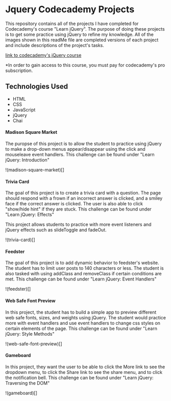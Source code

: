 # Jquery Codecademy Projects

This repository contains all of the projects I have completed for Codecademy's course "Learn jQuery". The purpose of doing these projects is to get some practice using jQuery to refine my knowledge. All of the images shown in this readMe file are completed versions of each project and include descriptions of the project's tasks.

[link to codecademy's jQuery course](https://www.codecademy.com/learn/learn-jquery)

*In order to gain access to this course, you must pay for codecademy's pro subscription.

## Technologies Used

- HTML
- CSS
- JavaScript
- jQuery
- Chai

#### Madison Square Market

The puropse of this project is to allow the student to practice using jQuery to make a drop-down menus appear/disappear using the click and mouseleave event handlers. This challenge can be found under "Learn jQuery: Introduction"

!(madison-square-market)[]

#### Trivia Card

The goal of this project is to create a trivia card with a question. The page should respond with a frown if an incorrect answer is clicked, and a smiley face if the correct answer is clicked. The user is also able to click "show/hide hint" if they are stuck. This challenge can be found under "Learn jQuery: Effects"

This project allows students to practice with more event listeners and jQuery effects such as slideToggle and fadeOut.

!(trivia-card)[]

#### Feedster

The goal of this project is to add dynamic behavior to feedster's website. The student has to limit user posts to 140 characters or less. The student is also tasked with using addClass and removeClass if certain conditions are met. This challenge can be found under "Learn jQuery: Event Handlers"

!(feedster)[]

#### Web Safe Font Preview

In this project, the student has to build a simple app to preview different web safe fonts, sizes, and weights using jQuery. The student would practice more with event handlers and use event handlers to change css styles on certain elements of the page. This challenge can be found under "Learn jQuery: Style Methods"

!(web-safe-font-preview)[]

#### Gameboard

In this project, they want the user to be able to click the More link to see the dropdown menu, to click the Share link to see the share menu, and to click the notification bell. This challenge can be found under "Learn jQuery: Traversing the DOM"

!(gameboard)[]

